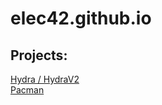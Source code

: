 # elec42.github.io

## Projects:
[Hydra / HydraV2](https://elec42.github.io/hydra)\
[Pacman](https://github.com/Elec42/Pacman_Game)
